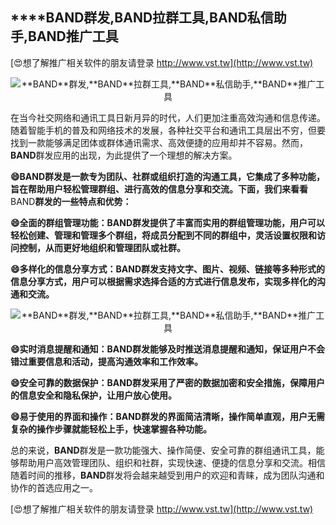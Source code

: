 ## ****BAND**群发,**BAND**拉群工具,**BAND**私信助手,**BAND**推广工具**

[😍想了解推广相关软件的朋友请登录 http://www.vst.tw](http://www.vst.tw)

 <center><img src="https://vst.tw/MP4/tuiguang/png/4.png" alt="**BAND**群发,**BAND**拉群工具,**BAND**私信助手,**BAND**推广工具"></center>

在当今社交网络和通讯工具日新月异的时代，人们更加注重高效沟通和信息传递。随着智能手机的普及和网络技术的发展，各种社交平台和通讯工具层出不穷，但要找到一款能够满足团体或群体通讯需求、高效便捷的应用却并不容易。然而，**BAND**群发应用的出现，为此提供了一个理想的解决方案。

**😄**BAND**群发是一款专为团队、社群或组织打造的沟通工具，它集成了多种功能，旨在帮助用户轻松管理群组、进行高效的信息分享和交流。下面，我们来看看**BAND**群发的一些特点和优势：**

**😄全面的群组管理功能：**BAND**群发提供了丰富而实用的群组管理功能，用户可以轻松创建、管理和管理多个群组，将成员分配到不同的群组中，灵活设置权限和访问控制，从而更好地组织和管理团队或社群。**

**😄多样化的信息分享方式：**BAND**群发支持文字、图片、视频、链接等多种形式的信息分享方式，用户可以根据需求选择合适的方式进行信息发布，实现多样化的沟通和交流。**

 <center><img src="https://vst.tw/MP4/tuiguang/png/0.png" alt="**BAND**群发,**BAND**拉群工具,**BAND**私信助手,**BAND**推广工具"></center>

**😄实时消息提醒和通知：**BAND**群发能够及时推送消息提醒和通知，保证用户不会错过重要信息和活动，提高沟通效率和工作效率。**

**😄安全可靠的数据保护：**BAND**群发采用了严密的数据加密和安全措施，保障用户的信息安全和隐私保护，让用户放心使用。**

**😄易于使用的界面和操作：**BAND**群发的界面简洁清晰，操作简单直观，用户无需复杂的操作步骤就能轻松上手，快速掌握各种功能。**

总的来说，**BAND**群发是一款功能强大、操作简便、安全可靠的群组通讯工具，能够帮助用户高效管理团队、组织和社群，实现快速、便捷的信息分享和交流。相信随着时间的推移，**BAND**群发将会越来越受到用户的欢迎和青睐，成为团队沟通和协作的首选应用之一。

[😍想了解推广相关软件的朋友请登录 http://www.vst.tw](http://www.vst.tw)



